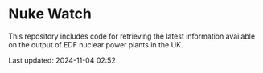 # Nuke Watch

This repository includes code for retrieving the latest information available on the output of EDF nuclear power plants in the UK.

Last updated: 2024-11-04 02:52